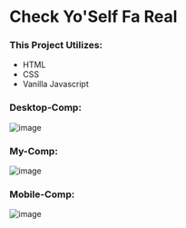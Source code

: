 # Check Yo'Self Fa Real

### This Project Utilizes:

* HTML
* CSS
* Vanilla Javascript

### Desktop-Comp:
![image](https://user-images.githubusercontent.com/47184994/58046483-a632aa00-7b02-11e9-9776-80ca456bff66.png)

### My-Comp:
![image](https://user-images.githubusercontent.com/47184994/58958267-c481e200-875f-11e9-9726-8ff64ac8c9ad.png)

### Mobile-Comp:
![image](https://user-images.githubusercontent.com/47184994/58046527-ce220d80-7b02-11e9-90b0-f533e717a094.png)
